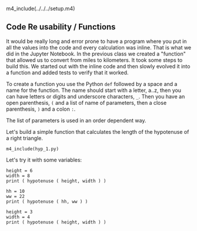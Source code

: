 
m4_include(../../../setup.m4)

## Code Re usability / Functions

It would be really long and error prone to have a program
where you put in all the values into the code and every
calculation was inline.  That is what we did in the Jupyter
Notebook.  In the previous class we created a "function"
that allowed us to convert from miles to kilometers.
It took some steps to build this.  We started out with
the inline code and then slowly evolved it into a function
and added tests to verify that it worked.

To create a function you use the Python `def` followed by
a space and a name for the function.  The name should start
with a letter, a..z, then you can have letters or digits
and underscore characters, `_`.   Then you have an open
parenthesis, `(` and a list of name of parameters, then
a close parenthesis, `)` and a colon `:`.

The list of parameters is used in an order dependent 
way.

Let's build a simple function that calculates the length
of the hypotenuse of a right triangle.

```
m4_include(hyp_1.py)
```

Let's try it with some variables:

```
height = 6
width = 8
print ( hypotenuse ( height, width ) )

hh = 10
ww = 22
print ( hypotenuse ( hh, ww ) )

height = 3
width = 4
print ( hypotenuse ( height, width ) )
```

